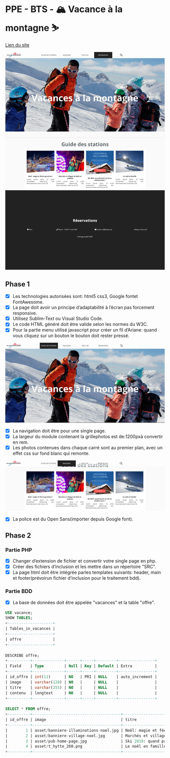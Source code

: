 # PPE - BTS - 🏔 Vacance à la montagne ⛷

[Lien du site](https://nicolarson.github.io/PPE_vacance_montagne/)

![Aperçus template](https://raw.githubusercontent.com/NicoLarson/PPE_vacance_montagne/main/asset/screenshot/page-complete.jpg?token=AOR7OGX5SVZMA35BUIO746S77QQZ4)

## Phase 1

- [X] Les technologies autorisées sont: html5 css3, Google fontet FontAwesome.
- [X] La page doit avoir un principe d’adaptabilité à l’écran pas forcement responsive.
- [X] Utilisez Sublim-Text ou Visual Studio Code.
- [X] Le code HTML généré doit être valide selon les normes du W3C.
- [X] Pour la partie menu utilisé javascript pour créer un fil d’Ariane: quand vous cliquez sur un bouton le bouton doit rester pressé.

![fil d'Arian](https://raw.githubusercontent.com/NicoLarson/PPE_vacance_montagne/main/asset/screenshot/secton_1.PNG?token=AOR7OGQXNQNTQ2IBAMVIYX277QQ2A)

- [X] La navigation doit être pour une single page.
- [X] La largeur du module contenant la grillephotos est de:1200pxà convertir en rem.
- [X] Les photos contenues dans chaque carré sont au premier plan, avec un effet css sur fond blanc qui remonte.

![fil d'Ariane](https://raw.githubusercontent.com/NicoLarson/PPE_vacance_montagne/main/asset/screenshot/section_02.PNG?token=AOR7OGUL6FAQME5WXEFFSHC77QQZ4)

- [X] La police est du Open Sans(importer depuis Google font).

## Phase 2

### Partie PHP

- [X] Changer d’extension de fichier et convertir votre single page en php.
- [X] Créer des fichiers d’inclusion et les mettre dans un répertoire "SRC".
- [X] La page html doit être intégrée parles templates suivants: header, main et footer(prévoirun fichier d’inclusion pour le traitement bdd).

### Partie BDD

- [X] La base de données doit être appelée "vacances" et la table "offre".

```sql
USE vacance;
SHOW TABLES;
+--------------------+
| Tables_in_vacances |
+--------------------+
| offre              |
+--------------------+

DESCRIBE offre;
+----------+--------------+------+-----+---------+----------------+
| Field    | Type         | Null | Key | Default | Extra          |
+----------+--------------+------+-----+---------+----------------+
| id_offre | int(11)      | NO   | PRI | NULL    | auto_increment |
| image    | varchar(128) | NO   |     | NULL    |                |
| titre    | varchar(255) | NO   |     | NULL    |                |
| contenu  | longtext     | NO   |     | NULL    |                |
+----------+--------------+------+-----+---------+----------------+

SELECT * FROM offre;
+----------+---------------------------------------+-------------------------------------------------+-------------------------------------------------------------------------------------------+
| id_offre | image                                 | titre                                           | contenu                                                                                   |
+----------+---------------------------------------+-------------------------------------------------+-------------------------------------------------------------------------------------------+
|        1 | asset/banniere-illuminations-noel.jpg | Noël: magie et féerie garanties!                | Lorem ipsum dolor sit amet consectetur adipisicing elit. Pariatur aliquid voluptate enim. |
|        2 | asset/banniere-village-noel.jpg       | Marchés et village de Noël en stations          | Lorem ipsum dolor sit amet consectetur adipisicing elit. Pariatur aliquid voluptate enim. |
|        3 | asset/pub-home-page.jpg               | Ski 2019: quand partir au ski au meilleur prix? | Lorem ipsum dolor sit amet consectetur adipisicing elit. Pariatur aliquid voluptate enim. |
|        4 | asset/t_hytte_260.png                 | Le noêl en famille                              | Lorem ipsum dolor sit amet consectetur adipisicing elit. Pariatur aliquid voluptate enim. |
+----------+---------------------------------------+-------------------------------------------------+-------------------------------------------------------------------------------------------+


```
